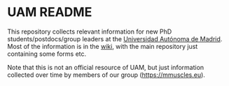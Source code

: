 # UAM README

This repository collects relevant information for new PhD
students/postdocs/group leaders at the [Universidad Autónoma de
Madrid](https://www.uam.es). Most of the information is in the
[wiki](../../wiki), with the main repository just containing some forms etc.

Note that this is not an official resource of UAM, but just information
collected over time by members of our group (https://mmuscles.eu).
